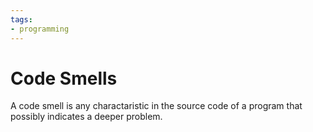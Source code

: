```yaml
---
tags:
- programming
---
```

# Code Smells

A code smell is any charactaristic in the source code of a program that possibly indicates a deeper problem.

